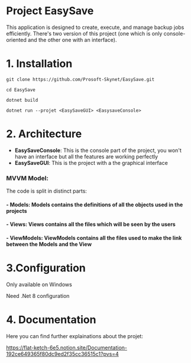 # Project EasySave

This application is designed to create, execute, and manage backup jobs efficiently.
There's two version of this project (one which is only console-oriented and the other one with an interface).

# 1. Installation

```
git clone https://github.com/Prosoft-Skynet/EasySave.git

cd EasySave

dotnet build 

dotnet run --projet <EasySaveGUI> <EasysaveConsole>
````

# 2. Architecture 
- **EasySaveConsole**: This is the console part of the project, you won't have an interface but all the features are working perfectly
- **EasySaveGUI**: This is the project with a the graphical interface

### MVVM Model: 
The code is split in distinct parts:
#### - **Models**: Models contains the definitions of all the objects used in the projects
#### - **Views**: Views contains all the files which will be seen by the users
#### - **ViewModels**: ViewModels contains all the files used to make the link between the Models and the View

# 3.Configuration
Only available on Windows

Need .Net 8 configuration

# 4. Documentation
Here you can find further explainations about the projet:

https://flat-ketch-6e5.notion.site/Documentation-192ce649365f80dc9ed2f35cc36515c1?pvs=4
